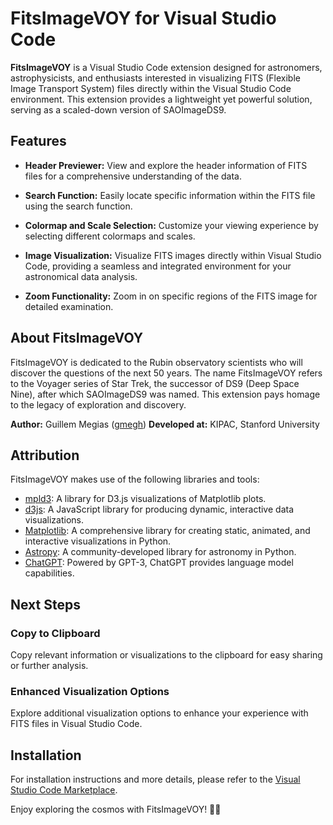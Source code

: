 # FitsImageVOY for Visual Studio Code

**FitsImageVOY** is a Visual Studio Code extension designed for astronomers, astrophysicists, and enthusiasts interested in visualizing FITS (Flexible Image Transport System) files directly within the Visual Studio Code environment. This extension provides a lightweight yet powerful solution, serving as a scaled-down version of SAOImageDS9.

## Features

- **Header Previewer:** View and explore the header information of FITS files for a comprehensive understanding of the data.

- **Search Function:** Easily locate specific information within the FITS file using the search function.

- **Colormap and Scale Selection:** Customize your viewing experience by selecting different colormaps and scales.

- **Image Visualization:** Visualize FITS images directly within Visual Studio Code, providing a seamless and integrated environment for your astronomical data analysis.

- **Zoom Functionality:** Zoom in on specific regions of the FITS image for detailed examination.

## About FitsImageVOY

FitsImageVOY is dedicated to the Rubin observatory scientists who will discover the questions of the next 50 years. The name FitsImageVOY refers to the Voyager series of Star Trek, the successor of DS9 (Deep Space Nine), after which SAOImageDS9 was named. This extension pays homage to the legacy of exploration and discovery.

**Author:** Guillem Megias ([gmegh](https://github.com/gmegh/))
**Developed at:** KIPAC, Stanford University

## Attribution

FitsImageVOY makes use of the following libraries and tools:

- [mpld3](https://mpld3.github.io/): A library for D3.js visualizations of Matplotlib plots.
- [d3js](https://d3js.org/): A JavaScript library for producing dynamic, interactive data visualizations.
- [Matplotlib](https://matplotlib.org/): A comprehensive library for creating static, animated, and interactive visualizations in Python.
- [Astropy](https://www.astropy.org/): A community-developed library for astronomy in Python.
- [ChatGPT](https://openai.com/gpt): Powered by GPT-3, ChatGPT provides language model capabilities.

## Next Steps

### Copy to Clipboard

Copy relevant information or visualizations to the clipboard for easy sharing or further analysis.

### Enhanced Visualization Options

Explore additional visualization options to enhance your experience with FITS files in Visual Studio Code.

## Installation

For installation instructions and more details, please refer to the [Visual Studio Code Marketplace](https://marketplace.visualstudio.com/items/your-extension-name).

Enjoy exploring the cosmos with FitsImageVOY! 🌌🔭